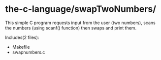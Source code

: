 # the-c-language/swapTwoNumbers/
  
  This simple C program requests input from the user
  (two numbers), scans the numbers (using scanf() function)
  then swaps and print them.
  
  Includes(2 files):
  - Makefile
  - swapnumbers.c
  
